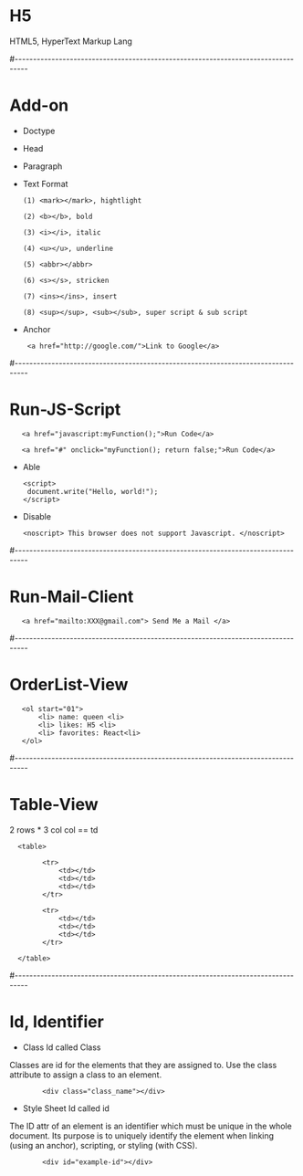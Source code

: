 # H5
HTML5, HyperText Markup Lang

#---------------------------------------------------------------------------------

# Add-on

* Doctype

* Head

* Paragraph

* Text Format


      (1) <mark></mark>, hightlight

      (2) <b></b>, bold

      (3) <i></i>, italic

      (4) <u></u>, underline

      (5) <abbr></abbr>
      
      (6) <s></s>, stricken
      
      (7) <ins></ins>, insert
      
      (8) <sup></sup>, <sub></sub>, super script & sub script
      
* Anchor

       <a href="http://google.com/">Link to Google</a>
       
#---------------------------------------------------------------------------------

# Run-JS-Script

       <a href="javascript:myFunction();">Run Code</a>

       <a href="#" onclick="myFunction(); return false;">Run Code</a>
  
* Able
       
      <script>
       document.write("Hello, world!");
      </script>

* Disable

      <noscript> This browser does not support Javascript. </noscript>
       
#---------------------------------------------------------------------------------

# Run-Mail-Client

       <a href="mailto:XXX@gmail.com"> Send Me a Mail </a>
       
#---------------------------------------------------------------------------------

# OrderList-View

       <ol start="01"> 
           <li> name: queen <li>
           <li> likes: H5 <li>
           <li> favorites: React<li>   
       </ol>
       
#---------------------------------------------------------------------------------

# Table-View

2 rows * 3 col
col == td

      <table>
      
            <tr>
                <td></td>
                <td></td>
                <td></td>
            </tr>
            
            <tr>
                <td></td>
                <td></td>
                <td></td>
            </tr>
            
      </table>
      
#---------------------------------------------------------------------------------

# Id, Identifier

* Class Id called Class

Classes are id for the elements that they are assigned to. Use the class attribute to assign a class to an element.

            <div class="class_name"></div>

* Style Sheet Id called id

The ID attr of an element is an identifier which must be unique in the whole document. Its purpose is to uniquely identify the element when linking (using an anchor), scripting, or styling (with CSS).

            <div id="example-id"></div>
